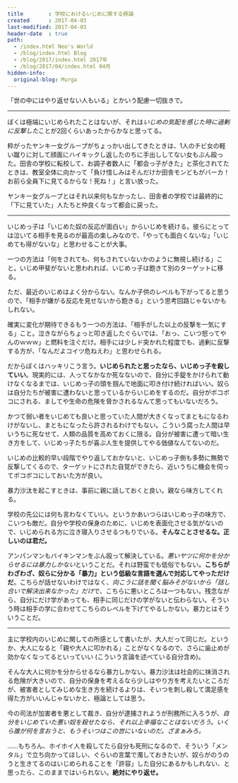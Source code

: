 ```yaml
---
title        : 学校におけるいじめに関する極論
created      : 2017-04-03
last-modified: 2017-04-03
header-date  : true
path:
  - /index.html Neo's World
  - /blog/index.html Blog
  - /blog/2017/index.html 2017年
  - /blog/2017/04/index.html 04月
hidden-info:
  original-blog: Murga
---
```


「世の中にはやり返せない人もいる」とかいう配慮一切抜きで。

---

ぼくは極端にいじめられたことはないが、それは*いじめの気配を感じた時に過剰に反撃した*ことが2回くらいあったからかなと思ってる。

粋がったヤンキー女グループがちょっかい出してきたときは、1人のチビ女の軽い蹴りに対して顔面にハイキックし返したのちに手出ししてない女もぶん殴った。田舎の学校に転校して、お調子者数人に「都会っ子がきた」と茶化されてたときは、教室全体に向かって「負け惜しみはそんだけか田舎モンどもがバーカ！お前ら全員下に見てるからな！死ね！」と言い放った。

ヤンキー女グループとはそれ以来何もなかったし、田舎者の学校では最終的に「下に見ていた」人たちと仲良くなって都会に戻った。

---

いじめっ子は「いじめた奴の反応が面白い」からいじめを続ける。彼らにとっては泣いてる相手を見るのが最高の楽しみなので、「やっても面白くないな」「いじめても得がないな」と思わせることが大事。

一つの方法は「何をされても、何もされていないかのように無視し続ける」こと。いじめ甲斐がないと思われれば、いじめっ子は飽きて別のターゲットに移る。

ただ、最近のいじめはよく分からない。なんか子供のレベルも下がってると思うので、「相手が嫌がる反応を見せないから飽きる」という思考回路じゃないかもしれない。

確実に変化が期待できるもう一つの方法は、「相手がした以上の反撃を一気にする」こと。泣きながらちょっと叩き返したぐらいでは、「おっ、こいつ怒ってやんのｗｗｗ」と燃料を注ぐだけ。相手には少しド突かれた程度でも、過剰に反撃する方が、「なんだよコイツ危ねえわ」と思わせられる。

だからぼくはハッキリこう言う。**いじめられたと思ったなら、いじめっ子を殺していい**。現実的には、人ってなかなか死なないので、自分に手錠をかけられて動けなくなるまでは、いじめっ子の頭を掴んで地面に叩き付け続ければいい。奴らは自分たちが被害に遭わないと思っているからいじめをするのだ。自分がボコボコにされる、ましてや生命の危険を脅かされるなんて思ってもいないだろう。

かつて弱い者をいじめても良いと思っていた人間が大きくなってまともになるわけがないし、まともになったら許されるわけでもない。こういう腐った人間は早いうちに死なせて、人類の品質を高めておくに限る。自分が被害に遭って暗い生き方をして、いじめっ子たちが喜ぶ人生を提供してやる価値なんてないのだ。

いじめの比較的早い段階でやり返しておかないと、いじめっ子側も多勢に無勢で反撃してくるので、ターゲットにされた自覚ができたら、近いうちに機会を伺ってボコボコにしておいた方が良い。

暴力沙汰を起こすときは、事前に親に話しておくと良い。親なら味方してくれる。

学校の先公には何も言わなくていい。というかあいつらはいじめっ子の味方で、こいつも敵だ。自分や学校の保身のために、いじめを表面化させる気がないので、いじめられる方に泣き寝入りさせるつもりでいる。**そんなことさせるな。正しいのは君だ。**

アンパンマンもバイキンマンをぶん殴って解決している。*悪いヤツに何かを分からせるには暴力しかない*ということだ。それは野蛮でも低俗でもない。**こちらがわざわざ、奴らに分かる「暴力」という低級な言語を選んで対応してやっただけだ**。こちらが話せないわけではなく、*向こうに話を聞く脳みそがないから「話し合いで解決出来なかった」だけ*で、こちらに悪いところは一つもない。残念ながら、自分にだけ学があっても、相手に同じだけの学がないと伝わらない。そういう時は相手の学に合わせてこちらのレベルを下げてやるしかない。暴力とはそういうことだ。

---

主に学校内のいじめに関しての所感として書いたが、大人だって同じだ。というか、大人になると「親や大人に叩かれる」ことがなくなるので、さらに歯止めが効かなくなってるといっていい (こういう言論を述べている自分含め)。

そんな大人に何かを分からせるなら暴力しかない。暴力沙汰は社会的に抹消される危険が大きいので、自分の保身を考えるなら少しはやり方を考えたいところだが、被害者としてみじめな生き方を続けるよりは、そいつを刺し殺して満足感を得た方がいいんじゃないかと、極論としては思う。

今の司法が加害者を悪として裁き、自分が逮捕されようが刑務所に入ろうが、*自分をいじめていた悪い奴を殺せたなら、それ以上幸福なことはないだろう。いくら誰が何を言おうと、もうそいつはこの世にいないのだ。ざまぁみろ。*

……もちろん、ホイホイ人を殺してたら自分も死刑になるので、そういう「メンタル」で立ち向かってほしい、ぐらいの言葉で濁しておきたいが、奴らがのうのうと生きてるのはいじめられることを「許容」した自分にあるかもしれない、と思ったら、このままではいられない。**絶対にやり返せ。**

